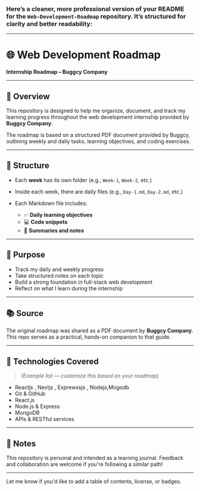 ### Here’s a cleaner, more professional version of your README for the `Web-Development-Roadmap` repository. It’s structured for clarity and better readability:

---

# 🌐 Web Development Roadmap

**Internship Roadmap – Buggcy Company**

---

## 📌 Overview

This repository is designed to help me organize, document, and track my learning progress throughout the web development internship provided by **Buggcy Company**.

The roadmap is based on a structured PDF document provided by Buggcy, outlining weekly and daily tasks, learning objectives, and coding exercises.

---

## 📁 Structure

* Each **week** has its own folder (e.g., `Week-1`, `Week-2`, etc.)
* Inside each week, there are daily files (e.g., `Day-1.md`, `Day-2.md`, etc.)
* Each Markdown file includes:

  * ✅ **Daily learning objectives**
  * 💻 **Code snippets**
  * 🧠 **Summaries and notes**

---

## 🎯 Purpose

* Track my daily and weekly progress
* Take structured notes on each topic
* Build a strong foundation in full-stack web development
* Reflect on what I learn during the internship

---

## 📚 Source

The original roadmap was shared as a PDF document by **Buggcy Company**. This repo serves as a practical, hands-on companion to that guide.

---

## 🚀 Technologies Covered

> *(Example list — customize this based on your roadmap)*

* Reactjs , Nextjs , Exprewssjs , Nodejs,Mogodb
* Git & GitHub
* React.js
* Node.js & Express
* MongoDB
* APIs & RESTful services

---

## 📌 Notes

This repository is personal and intended as a learning journal. Feedback and collaboration are welcome if you're following a similar path!

---

Let me know if you'd like to add a table of contents, license, or badges.
